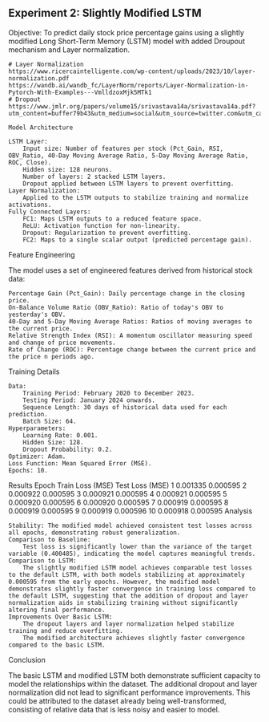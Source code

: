 ## Experiment 2: Slightly Modified LSTM

Objective:
    To predict daily stock price percentage gains using a slightly modified Long Short-Term Memory (LSTM) model with added Droupout mechanism and Layer normalization.

    # Layer Normalization
    https://www.ricercaintelligente.com/wp-content/uploads/2023/10/layer-normalization.pdf
    https://wandb.ai/wandb_fc/LayerNorm/reports/Layer-Normalization-in-Pytorch-With-Examples---VmlldzoxMjk5MTk1
    # Dropout
    https://www.jmlr.org/papers/volume15/srivastava14a/srivastava14a.pdf?utm_content=buffer79b43&utm_medium=social&utm_source=twitter.com&utm_campaign=buffer

    Model Architecture

    LSTM Layer:
        Input size: Number of features per stock (Pct_Gain, RSI, OBV_Ratio, 40-Day Moving Average Ratio, 5-Day Moving Average Ratio, ROC, Close).
        Hidden size: 128 neurons.
        Number of layers: 2 stacked LSTM layers.
        Dropout applied between LSTM layers to prevent overfitting.
    Layer Normalization:
        Applied to the LSTM outputs to stabilize training and normalize activations.
    Fully Connected Layers:
        FC1: Maps LSTM outputs to a reduced feature space.
        ReLU: Activation function for non-linearity.
        Dropout: Regularization to prevent overfitting.
        FC2: Maps to a single scalar output (predicted percentage gain).

Feature Engineering

The model uses a set of engineered features derived from historical stock data:

    Percentage Gain (Pct_Gain): Daily percentage change in the closing price.
    On-Balance Volume Ratio (OBV_Ratio): Ratio of today's OBV to yesterday's OBV.
    40-Day and 5-Day Moving Average Ratios: Ratios of moving averages to the current price.
    Relative Strength Index (RSI): A momentum oscillator measuring speed and change of price movements.
    Rate of Change (ROC): Percentage change between the current price and the price n periods ago.

Training Details

    Data:
        Training Period: February 2020 to December 2023.
        Testing Period: January 2024 onwards.
        Sequence Length: 30 days of historical data used for each prediction.
        Batch Size: 64.
    Hyperparameters:
        Learning Rate: 0.001.
        Hidden Size: 128.
        Dropout Probability: 0.2.
    Optimizer: Adam.
    Loss Function: Mean Squared Error (MSE).
    Epochs: 10.

Results
Epoch	Train Loss (MSE)	Test Loss (MSE)
    1	0.001335	        0.000595
    2	0.000922	        0.000595
    3	0.000921	        0.000595
    4	0.000921	        0.000595
    5	0.000920	        0.000595
    6	0.000920	        0.000595
    7	0.000919	        0.000595
    8	0.000919	        0.000595
    9	0.000919	        0.000596
    10	0.000918	        0.000595
Analysis

    Stability: The modified model achieved consistent test losses across all epochs, demonstrating robust generalization.
    Comparison to Baseline:
        Test loss is significantly lower than the variance of the target variable (0.400485), indicating the model captures meaningful trends.
    Comparison to LSTM:
        The slightly modified LSTM model achieves comparable test losses to the default LSTM, with both models stabilizing at approximately 0.000595 from the early epochs. However, the modified model demonstrates slightly faster convergence in training loss compared to the default LSTM, suggesting that the addition of dropout and layer normalization aids in stabilizing training without significantly altering final performance.    
    Improvements Over Basic LSTM:
        The dropout layers and layer normalization helped stabilize training and reduce overfitting.
        The modified architecture achieves slightly faster convergence compared to the basic LSTM.

Conclusion

The basic LSTM and modified LSTM both demonstrate sufficient capacity to model the relationships within the dataset. The additional dropout and layer normalization did not lead to significant performance improvements. This could be attributed to the dataset already being well-transformed, consisting of relative data that is less noisy and easier to model.